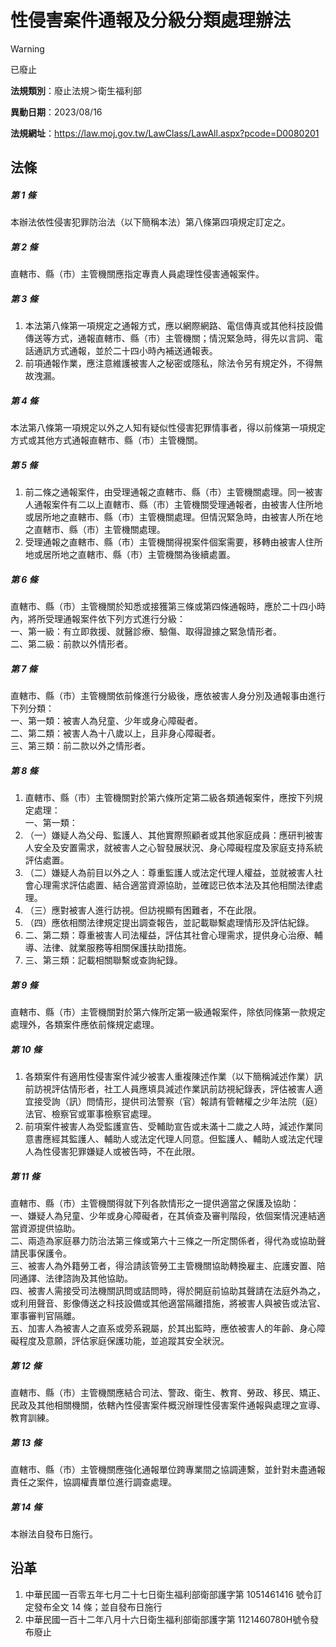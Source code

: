 # 性侵害案件通報及分級分類處理辦法
> [!WARNING]
> 已廢止

**法規類別**：廢止法規＞衛生福利部

**異動日期**：2023/08/16  

**法規網址**：https://law.moj.gov.tw/LawClass/LawAll.aspx?pcode=D0080201



## 法條
##### 第 1 條
本辦法依性侵害犯罪防治法（以下簡稱本法）第八條第四項規定訂定之。

##### 第 2 條
直轄市、縣（市）主管機關應指定專責人員處理性侵害通報案件。

##### 第 3 條
1. 本法第八條第一項規定之通報方式，應以網際網路、電信傳真或其他科技設備傳送等方式，通報直轄市、縣（市）主管機關；情況緊急時，得先以言詞、電話通訊方式通報，並於二十四小時內補送通報表。
1. 前項通報作業，應注意維護被害人之秘密或隱私，除法令另有規定外，不得無故洩漏。

##### 第 4 條
本法第八條第一項規定以外之人知有疑似性侵害犯罪情事者，得以前條第一項規定方式或其他方式通報直轄市、縣（市）主管機關。

##### 第 5 條
1. 前二條之通報案件，由受理通報之直轄市、縣（市）主管機關處理。同一被害人通報案件有二以上直轄市、縣（市）主管機關受理通報者，由被害人住所地或居所地之直轄市、縣（市）主管機關處理。但情況緊急時，由被害人所在地之直轄市、縣（市）主管機關處理。
1. 受理通報之直轄市、縣（市）主管機關得視案件個案需要，移轉由被害人住所地或居所地之直轄市、縣（市）主管機關為後續處置。

##### 第 6 條
直轄市、縣（市）主管機關於知悉或接獲第三條或第四條通報時，應於二十四小時內，將所受理通報案件依下列方式進行分級：  
一、第一級：有立即救援、就醫診療、驗傷、取得證據之緊急情形者。  
二、第二級：前款以外情形者。

##### 第 7 條
直轄市、縣（市）主管機關依前條進行分級後，應依被害人身分別及通報事由進行下列分類：  
一、第一類：被害人為兒童、少年或身心障礙者。  
二、第二類：被害人為十八歲以上，且非身心障礙者。  
三、第三類：前二款以外之情形者。

##### 第 8 條
1. 直轄市、縣（市）主管機關對於第六條所定第二級各類通報案件，應按下列規定處理：  
一、第一類：
1. （一）嫌疑人為父母、監護人、其他實際照顧者或其他家庭成員：應研判被害人安全及安置需求，就被害人之心智發展狀況、身心障礙程度及家庭支持系統評估處置。
1. （二）嫌疑人為前目以外之人：尊重監護人或法定代理人權益，並就被害人社會心理需求評估處置、結合適當資源協助，並確認已依本法及其他相關法律處理。
1. （三）應對被害人進行訪視。但訪視顯有困難者，不在此限。
1. （四）應依相關法律規定提出調查報告，並記載聯繫處理情形及評估紀錄。
1. 二、第二類：尊重被害人司法權益，評估其社會心理需求，提供身心治療、輔導、法律、就業服務等相關保護扶助措施。
1. 三、第三類：記載相關聯繫或查詢紀錄。

##### 第 9 條
直轄市、縣（市）主管機關對於第六條所定第一級通報案件，除依同條第一款規定處理外，各類案件應依前條規定處理。

##### 第 10 條
1. 各類案件有適用性侵害案件減少被害人重複陳述作業（以下簡稱減述作業）訊前訪視評估情形者，社工人員應填具減述作業訊前訪視紀錄表，評估被害人適宜接受詢（訊）問情形，提供司法警察（官）報請有管轄權之少年法院（庭）法官、檢察官或軍事檢察官處理。
1. 前項案件被害人為受監護宣告、受輔助宣告或未滿十二歲之人時，減述作業同意書應經其監護人、輔助人或法定代理人同意。但監護人、輔助人或法定代理人為性侵害犯罪嫌疑人或被告時，不在此限。

##### 第 11 條
直轄市、縣（市）主管機關得就下列各款情形之一提供適當之保護及協助：  
一、嫌疑人為兒童、少年或身心障礙者，在其偵查及審判階段，依個案情況連結適當資源提供協助。  
二、兩造為家庭暴力防治法第三條或第六十三條之一所定關係者，得代為或協助聲請民事保護令。  
三、被害人為外籍勞工者，得洽請該管勞工主管機關協助轉換雇主、庇護安置、陪同通譯、法律諮詢及其他協助。  
四、被害人需接受司法機關訊問或詰問時，得於開庭前協助其聲請在法庭外為之，或利用聲音、影像傳送之科技設備或其他適當隔離措施，將被害人與被告或法官、軍事審判官隔離。  
五、加害人為被害人之直系或旁系親屬，於其出監時，應依被害人的年齡、身心障礙程度及意願，評估家庭保護功能，並追蹤其安全狀況。

##### 第 12 條
直轄市、縣（市）主管機關應結合司法、警政、衛生、教育、勞政、移民、矯正、民政及其他相關機關，依轄內性侵害案件概況辦理性侵害案件通報與處理之宣導、教育訓練。

##### 第 13 條
直轄市、縣（市）主管機關應強化通報單位跨專業間之協調連繫，並針對未盡通報責任之案件，協調權責單位進行調查處理。

##### 第 14 條
本辦法自發布日施行。

## 沿革
1. 中華民國一百零五年七月二十七日衛生福利部衛部護字第 1051461416 號令訂定發布全文 14 條；並自發布日施行
1. 中華民國一百十二年八月十六日衛生福利部衛部護字第 1121460780H號令發布廢止
